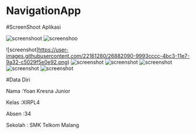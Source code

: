 # NavigationApp

#ScreenShoot Aplikasi

![screenshoot](tps://user-images.githubusercontent.com/22161280/26882089-9982bf22-4bc3-11e7-9810-17ae22624e1b.png)
![screenshoo](ttps://user-images.githubusercontent.com/22161280/26882093-999cee74-4bc3-11e7-8870-3e314706f8f3.png)

![screenshot]https://user-images.githubusercontent.com/22161280/26882090-9993cccc-4bc3-11e7-9a32-c5029f5e0e92.png)
![screenshot](htps://user-images.githubusercontent.com/22161280/26882091-99946f7e-4bc3-11e7-853a-f41478880126.png)
![screenshot](https://user-images.githubusercontent.com/22161280/26882094-999e12d6-4bc3-11e7-9e13-ea246039120f.png)
![screenshot](https://user-images.githubusercontent.com/22161280/26882095-99b56238-4bc3-11e7-9e36-e37575de5ad1.png)
![screenshot](https://user-images.githubusercontent.com/22161280/26882096-99c649f4-4bc3-11e7-8da6-ccf6865a1901.png)
![screenshot](https://user-images.githubusercontent.com/22161280/26882097-99c901b2-4bc3-11e7-89e8-df9edcc44e60.png)

#Data Diri

Nama    :Yoan Kresna Junior

Kelas   :XIRPL4

Absen   :34

Sekolah : SMK Telkom Malang
